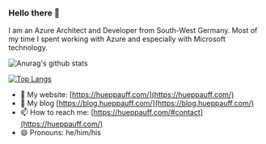 ### Hello there 👋

I am an Azure Architect and Developer from South-West Germany.
Most of my time I spent working with Azure and especially with Microsoft technology.


![Anurag's github stats](https://github-readme-stats.vercel.app/api?username=jhueppauff&show_icons=true&theme=synthwave)

[![Top Langs](https://github-readme-stats.vercel.app/api/top-langs/?username=jhueppauff&layout=compact&hide=jupyter%20notebook)](https://github.com/anuraghazra/github-readme-stats)

- 💬 My website: [https://hueppauff.com/](https://hueppauff.com/)
- 💬 My blog [https://blog.hueppauff.com/](https://blog.hueppauff.com/)
- 📫 How to reach me: [https://hueppauff.com/#contact](https://hueppauff.com/)
- 😄 Pronouns: he/him/his

<!--
**jhueppauff/jhueppauff** is a ✨ _special_ ✨ repository because its `README.md` (this file) appears on your GitHub profile.

Here are some ideas to get you started:

- 🔭 I’m currently working on ...
- 🌱 I’m currently learning ...
- 👯 I’m looking to collaborate on ...
- 🤔 I’m looking for help with ...
- 💬 Ask me about ...
- 📫 How to reach me: ...
- 😄 Pronouns: ...
- ⚡ Fun fact: ...
-->
